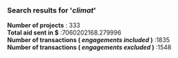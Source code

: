 ### Search results for '_climat_'<br />
  __Number of projects__ : 333<br />
__Total aid sent in $__ :7060202168.279996<br />
__Number of transactions ( *engagements included* )__ :1835<br />
__Number of transactions ( *engagements excluded* )__ :1548<br />

